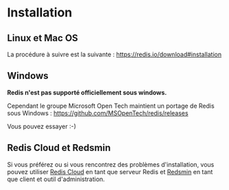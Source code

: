 # Installation

## Linux et Mac OS

La procédure à suivre est la suivante : https://redis.io/download#installation

## Windows

**Redis n'est pas supporté officiellement sous windows.**

Cependant le groupe Microsoft Open Tech maintient un portage de Redis sous Windows : https://github.com/MSOpenTech/redis/releases

Vous pouvez essayer :-)

## Redis Cloud et Redsmin

Si vous préférez ou si vous rencontrez des problèmes d'installation, vous pouvez utiliser [Redis Cloud](https://redislabs.com/redis-cloud) en tant que serveur Redis et [Redsmin](https://www.redsmin.com/) en tant que client et outil d'administration.
